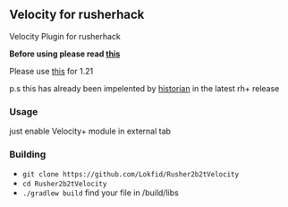 ## Velocity for rusherhack

Velocity Plugin for rusherhack

**Before using please read [this](https://discord.com/channels/590970327870341143/1166486609479356516/1166486759077584916)**

Please use [this](https://github.com/Lokfid/Rusher2b2tVelocity/tree/1.21) for 1.21

p.s this has already been impelented by [historian](https://github.com/FluorideHistorian) in the latest rh+ release

### Usage
just enable Velocity+ module in external tab

### Building
 - `git clone https://github.com/Lokfid/Rusher2b2tVelocity`
 - `cd Rusher2b2tVelocity`
 - `./gradlew build`
  find your file in /build/libs
